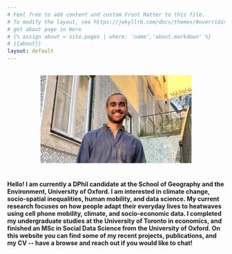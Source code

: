 ```yaml
---
# Feel free to add content and custom Front Matter to this file.
# To modify the layout, see https://jekyllrb.com/docs/themes/#overriding-theme-defaults
# get about page in Here
# {% assign about = site.pages | where: 'name','about.markdown' %}
# {{about}}
layout: default
---
```


<br/>

<div style="text-align: center;"><img src="static/prof_pic.jpg" width="350"  /></div>

<br/>

#### Hello! I am currently a DPhil candidate at the School of Geography and the Environment, University of Oxford. I am interested in climate change, socio-spatial inequalities,  human mobility, and data science. My current research focuses on how people adapt their everyday lives to heatwaves using cell phone mobility, climate, and socio-economic data. I completed my undergraduate studies at the University of Toronto in economics, and finished an MSc in Social Data Science from the University of Oxford. On this website you can find some of my recent projects, publications, and my CV -- have a browse and reach out if you would like to chat!



